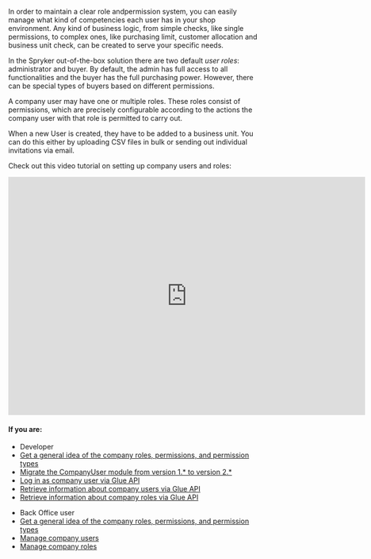 In order to maintain a clear role andpermission system, you can easily manage what kind of competencies each user has in your shop environment. Any kind of business logic, from simple checks, like single permissions, to complex ones, like purchasing limit, customer allocation and business unit check, can be created to serve your specific needs.

In the Spryker out-of-the-box solution there are two default *user roles*: administrator and buyer. By default, the admin has full access to all functionalities and the buyer has the full purchasing power. However, there can be special types of buyers based on different permissions.

A company user may have one or multiple roles. These roles consist of permissions, which are precisely configurable according to the actions the company user with that role is permitted to carry out.

When a new User is created, they have to be added to a business unit. You can do this either by uploading CSV files in bulk or sending out individual invitations via email.

Check out this video tutorial on setting up company users and roles:
<iframe src="https://fast.wistia.net/embed/iframe/72qy3slwjo" title="How to set up Company Users and Roles in Spryker" allowtransparency="true" frameborder="0" scrolling="no" class="wistia_embed" name="wistia_embed" allowfullscreen="0" mozallowfullscreen="0" webkitallowfullscreen="0" oallowfullscreen="0" msallowfullscreen="0" width="720" height="480"></iframe>

#### If you are:

<div class="mr-container">
    <div class="mr-list-container">
        <!-- col1 -->
        <div class="mr-col">
            <ul class="mr-list mr-list-green">
                <li class="mr-title">Developer</li>
                <li><a href="https://documentation.spryker.com/docs/company-user-roles-and-permissions-overview" class="mr-link">Get a general idea of the company roles, permissions, and permission types</a></li>
                <li><a href="https://documentation.spryker.com/docs/mg-companyuser#upgrading-from-version-1-0-0-to-version-2-0-0" class="mr-link">Migrate the CompanyUser module from version 1.* to version 2.*</a></li>
                <li><a href="https://documentation.spryker.com/docs/logging-in-as-a-company-user" class="mr-link">Log in as company user via Glue API</a></li>
                <li><a href="https://documentation.spryker.com/docs/en/retrieving-company-user-information-201907" class="mr-link">Retrieve information about company users via Glue API</a></li>
                <li><a href="https://documentation.spryker.com/docs/en/retrieving-company-role-information-201907" class="mr-link">Retrieve information about company roles via Glue API</a></li>
              </ul>
        </div>
        <!-- col2 -->
        <div class="mr-col">
            <ul class="mr-list mr-list-blue">
                <li class="mr-title"> Back Office user</li>
                 <li><a href="https://documentation.spryker.com/docs/company-user-roles-and-permissions-overview" class="mr-link">Get a general idea of the company roles, permissions, and permission types</a></li>
                <li><a href="https://documentation.spryker.com/docs/managing-company-users" class="mr-link">Manage company users</a></li>
                <li><a href="https://documentation.spryker.com/docs/managing-company-roles" class="mr-link">Manage company roles</a></li>
            </ul>
        </div>
        </div>
</div>